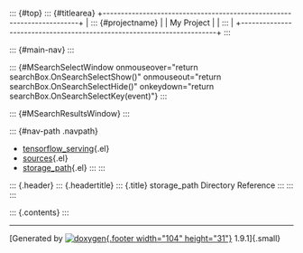 ::: {#top}
::: {#titlearea}
+-----------------------------------------------------------------------+
| ::: {#projectname}                                                    |
| My Project                                                            |
| :::                                                                   |
+-----------------------------------------------------------------------+
:::

::: {#main-nav}
:::

::: {#MSearchSelectWindow onmouseover="return searchBox.OnSearchSelectShow()" onmouseout="return searchBox.OnSearchSelectHide()" onkeydown="return searchBox.OnSearchSelectKey(event)"}
:::

::: {#MSearchResultsWindow}
:::

::: {#nav-path .navpath}
-   [tensorflow\_serving](dir_bbc8937306723ff096d79d77f4a73363.html){.el}
-   [sources](dir_08664dcc00c1eef0a53a2c7ac1bb1da0.html){.el}
-   [storage\_path](dir_d847b898c0628c9998724b5c11dae72c.html){.el}
:::
:::

::: {.header}
::: {.headertitle}
::: {.title}
storage\_path Directory Reference
:::
:::
:::

::: {.contents}
:::

------------------------------------------------------------------------

[Generated by [![doxygen](doxygen.svg){.footer width="104"
height="31"}](https://www.doxygen.org/index.html) 1.9.1]{.small}
